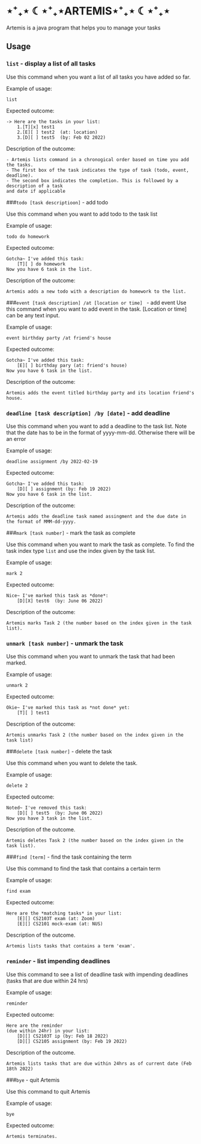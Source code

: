 # ⋆⁺₊⋆ ☾⋆⁺₊⋆ARTEMIS⋆⁺₊⋆ ☾⋆⁺₊⋆
Artemis is a java program that helps you to manage your tasks

## Usage

### `list` - display a list of all tasks

Use this command when you want a list of all tasks you have added so far.

Example of usage: 

`list`

Expected outcome:
```
-> Here are the tasks in your list:
    1.[T][x] test1
    2.[E][ ] test2  (at: location)
    3.[D][ ] test5  (by: Feb 02 2022)
```
Description of the outcome:
```
- Artemis lists command in a chronogical order based on time you add the tasks.
- The first box of the task indicates the type of task (todo, event, deadline). 
- The second box indicates the completion. This is followed by a description of a task 
and date if applicable
```

###`todo [task descriptioon]` - add todo

Use this command when you want to add todo to the task list

Example of usage:

`todo do homework`

Expected outcome:
```
Gotcha~ I've added this task:
    [T][ ] do homework
Now you have 6 task in the list.
```
Description of the outcome:
```
Artemis adds a new todo with a description do homework to the list.

```

###`event [task description] /at [location or time] ` - add event
Use this command when you want to add event in the task. [Location or time] can be any text input.

Example of usage:

`
event birthday party /at friend's house
`

Expected outcome:
```
Gotcha~ I've added this task:
    [E][ ] birthday pary (at: friend's house)
Now you have 6 task in the list.
```
Description of the outcome:
```
Artemis adds the event titled birthday party and its location friend's house.
```

### `deadline [task description] /by [date]` - add deadline

Use this command when you want to add a deadline to the task list.
Note that the date has to be in the format of yyyy-mm-dd. Otherwise there will be an error

Example of usage:

`
deadline assignment /by 2022-02-19
`

Expected outcome:
```
Gotcha~ I've added this task:
    [D][ ] assignment (by: Feb 19 2022)
Now you have 6 task in the list.
```
Description of the outcome:
```
Artemis adds the deadline task named assingment and the due date in the format of MMM-dd-yyyy.
```

###`mark [task number]` - mark the task as complete

Use this command when you want to mark the task as complete. To find the task index type `list` and use the index given by the task list.


Example of usage:

`mark 2`

Expected outcome:
```
Nice~ I've marked this task as *done*:
    [D][X] test6  (by: June 06 2022)
```
Description of the outcome:
```
Artemis marks Task 2 (the number based on the index given in the task list).
```

### `unmark [task number]` - unmark the task

Use this command when you want to unmark the task that had been marked.

Example of usage:

`unmark 2`

Expected outcome:
```
Okie~ I've marked this task as *not done* yet:
    [T][ ] test1
```
Description of the outcome:
```
Artemis unmarks Task 2 (the number based on the index given in the task list) 
```

###`delete [task number]` - delete the task

Use this command when you want to delete the task.

Example of usage:

`delete 2`

Expected outcome:
```
Noted~ I've removed this task:
    [D][ ] test5  (by: June 06 2022)
Now you have 3 task in the list.

```
Description of the outcome.
```
Artemis deletes Task 2 (the number based on the index given in the task list).
```
###`find [term]` - find the task containing the term

Use this command to find the task that contains a certain term

Example of usage:

`find exam`

Expected outcome:
```
Here are the *matching tasks* in your list:
    [E][] CS2103T exam (at: Zoom)
    [E][] CS2101 mock-exam (at: NUS)
```
Description of the outcome.
```
Artemis lists tasks that contains a term 'exam'.
```
### `reminder` - list impending deadlines

Use this command to see a list of deadline task with impending deadlines (tasks that are due within 24 hrs)

Example of usage:

`reminder`

Expected outcome:
```
Here are the reminder 
(due within 24hr) in your list:
    [D][] CS2103T ip (by: Feb 18 2022)
    [D][] CS2105 assignment (by: Feb 19 2022)
```
Description of the outcome.
```
Artemis lists tasks that are due within 24hrs as of current date (Feb 18th 2022)
```

###`bye` - quit Artemis 

Use this command to quit Artemis

Example of usage:

`bye`

Expected outcome:
```
Artemis terminates.
```
